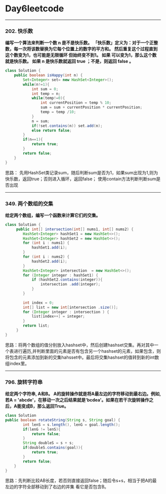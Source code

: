 # Day6leetcode
---

### 202. 快乐数

**编写一个算法来判断一个数 n 是不是快乐数。
「快乐数」定义为：对于一个正整数，每一次将该数替换为它每个位置上的数字的平方和。
然后重复这个过程直到这个数变为1，也可能是无限循环 但始终变不到1。
如果 可以变为1，那么这个数就是快乐数。
如果 n 是快乐数就返回 true ；不是，则返回 false 。**

```Java
class Solution {
    public boolean isHappy(int n) {
        Set<Integer> set= new HashSet<Integer>();
        while(n!=1){
            int sum = 0;
            int temp = n;
            while(temp!=0){
                int currentPosition = temp % 10;
                sum = sum + currentPosition * currentPosition;
                temp = temp /10;
            }
            n = sum;
            if(!set.contains(n)) set.add(n);
            else return false;
        }
        if(n==1){
            return true;
        }
        return false;
    }
}
```
思路：
先用HashSet类记录sum，随后判断sum是否为1，如果sum出现为1,则为快乐数，返回true；否则进入循环，返回false；
使用contain方法判断判断sum是否出现

---

### 349. 两个数组的交集
**给定两个数组，编写一个函数来计算它们的交集。**
```Java
class Solution {
     public int[] intersection(int[] nums1, int[] nums2) {
        HashSet<Integer> hashSet1 = new HashSet<>();
        HashSet<Integer> hashSet2 = new HashSet<>();
        for (int i : nums1) {
            hashSet1.add(i);
        }
        for (int i : nums2) {
            hashSet2.add(i);
        }
        HashSet<Integer> intersection  = new HashSet<>();
        for (Integer integer : hashSet1) {
            if (hashSet2.contains(integer)){
                intersection .add(integer);
            }
        }
    
        int index = 0;
        int[] list = new int[intersection .size()];
        for (Integer integer : intersection ) {
            list[index++] = integer;
        }
        return list;
     }
}
```
思路：将两个数组的值分别放入hashset中，然后创建hashset交集。再对其中一个表进行遍历,并判断里面的元素是否有包含另一个hashset的元素，如果包含，则将包含的元素添加到新的交集hahsset中。最后将交集hashset的值转到新的int数组index里。

---

### 796. 旋转字符串

**给定两个字符串, A和B。
A的旋转操作就是将A最左边的字符移动到最右边。例如, 若A = 'abcde'，在移动一次之后结果就是'bcdea'。如果在若干次旋转操作之后，A能变成B，那么返回True。**

```Java
class Solution
public boolean rotateString(String s, String goal) {
        int lenS = s.length(), lenG = goal.length();
        if(lenG != lenS){
            return false;
        }
        String doubleS = s + s;
        if(doubleS.contains(goal)){
            return true;
        }
        return false;
    }
}
```

思路：先判断比较AB长度，若否则直接返回false；随后令s+s，相当于把A的最左边的字符全部移动到了右边的并集 看它是否包含B。